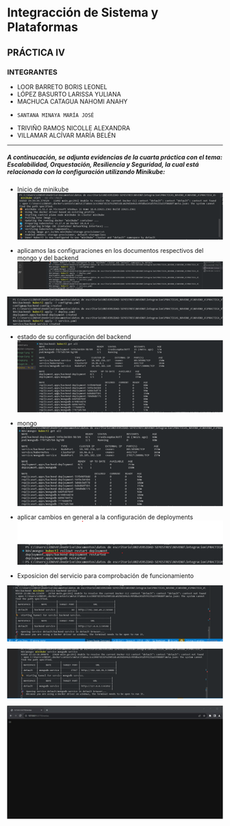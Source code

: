 # Integracción de Sistema y Plataformas
## PRÁCTICA IV
### INTEGRANTES 
* LOOR BARRETO BORIS LEONEL
* LÓPEZ BASURTO LARISSA YULIANA 
* MACHUCA CATAGUA NAHOMI ANAHY
*     SANTANA MINAYA MARÍA JOSÉ
* TRIVIÑO RAMOS NICOLLE ALEXANDRA
* VILLAMAR ALCÍVAR MARÍA BELÉN
***

##### A continucación, se adjunta evidencias de la cuarta práctica con el tema: Escalabilidad, Orquestación, Resiliencia y Seguridad, la cual está relacionada con la configuración utilizando Minikube: 

-  Inicio de minikube
![Alt text](image.png) 

- aplicamos las configuraciones en los documentos respectivos del mongo y del backend
![Alt text](image-1.png)

![Alt text](image-2.png)

- estado de su configuración del backend
![Alt text](image-3.png)
- mongo
![Alt text](image-4.png)

- aplicar cambios en general a la
configuración de deployments
![Alt text](image-5.png)

- Exposicion del servicio para comprobación de funcionamiento

![Alt text](image-6.png)

![Alt text](image-7.png)

![Alt text](image-8.png)